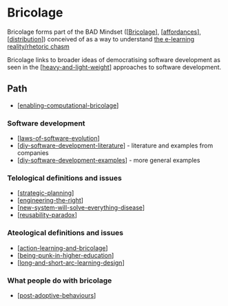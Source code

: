 # Bricolage

Bricolage forms part of the BAD Mindset ([[Bricolage]], [[affordances]], [[distribution]]) conceived of as a way to understand [the e-learning reality/rhetoric chasm](http://djon.es/blog/2014/09/05/breaking-bad-to-bridge-the-e-learning-realityrhetoric-chasm/)

Bricolage links to broader ideas of democratising software development as seen in the [[heavy-and-light-weight]] approaches to software development.

## Path

- [[enabling-computational-bricolage]]

### Software development

- [[laws-of-software-evolution]]
- [[diy-software-development-literature]] - literature and examples from companies
- [[diy-software-development-examples]] - more general examples

### Telological definitions and issues

- [[strategic-planning]]
- [[engineering-the-right]]
- [[new-system-will-solve-everything-disease]]
- [[reusability-paradox]]

### Ateological definitions and issues

- [[action-learning-and-bricolage]]
- [[being-punk-in-higher-education]]
- [[long-and-short-arc-learning-design]]

### What people do with bricolage

- [[post-adoptive-behaviours]]

[//begin]: # "Autogenerated link references for markdown compatibility"
[Bricolage]: bricolage "Bricolage"
[Affordances]: ../affordances "Affordances"
[distribution]: ../Distribution/distribution "Distribution"
[heavy-and-light-weight]: ../nodt/heavy-and-light-weight "Heavy Weight and Light Weight Information Technology"
[enabling-computational-bricolage]: enabling-computational-bricolage "Enabling computational bricolage"
[laws-of-software-evolution]: laws-of-software-evolution "Laws of Software Evolution"
[diy-software-development-literature]: diy-software-development-literature "Literature of DIY software development"
[diy-software-development-examples]: diy-software-development-examples "DIY Software Development Examples"
[strategic-planning]: strategic-planning "Strategic Planning"
[engineering-the-right]: engineering-the-right "Engineering the Right"
[new-system-will-solve-everything-disease]: new-system-will-solve-everything-disease "New System Will Solve Everything Disease"
[reusability-paradox]: reusability-paradox "Reusability Paradox"
[action-learning-and-bricolage]: action-learning-and-bricolage "Action learning and bricolage"
[being-punk-in-higher-education]: being-punk-in-higher-education "Being punk in higher education"
[long-and-short-arc-learning-design]: ../Distribution/long-and-short-arc-learning-design "Long and short arc learning design"
[post-adoptive-behaviours]: post-adoptive-behaviours "Post adoptive behaviours"
[//end]: # "Autogenerated link references"